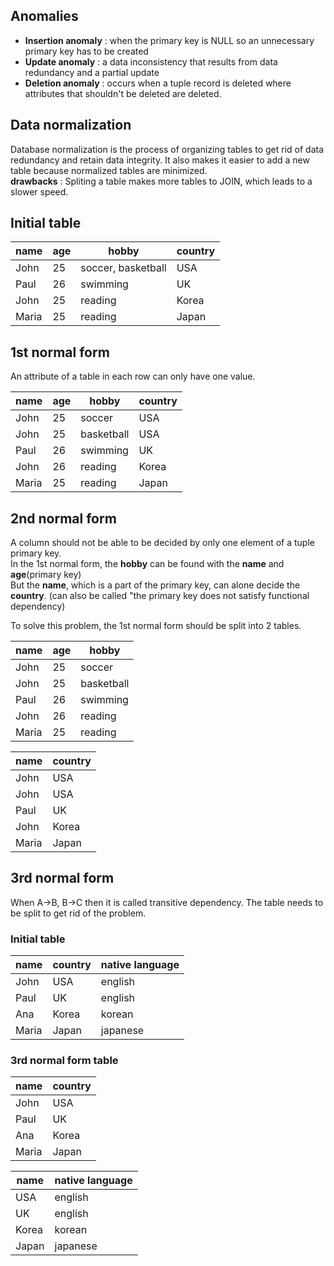 ## Anomalies
* **Insertion anomaly** : when the primary key is NULL so an unnecessary primary key has to be created
* **Update anomaly** : a data inconsistency that results from data redundancy and a partial update
* **Deletion anomaly** : occurs when a tuple record is deleted where attributes that shouldn't be deleted are deleted.

## Data normalization
Database normalization is the process of organizing tables to get rid of data redundancy and retain data integrity. It also makes it easier to add a new table
because normalized tables are minimized.<br>
**drawbacks** : Spliting a table makes more tables to JOIN, which leads to a slower speed.

## Initial table
|name|age|hobby|country|
|---|---|---|---|
|John|25|soccer, basketball|USA|
|Paul|26|swimming|UK|
|John|25|reading|Korea|
|Maria|25|reading|Japan|

## 1st normal form
An attribute of a table in each row can only have one value.

|name|age|hobby|country|
|---|---|---|---|
|John|25|soccer|USA|
|John|25|basketball|USA|
|Paul|26|swimming|UK|
|John|26|reading|Korea|
|Maria|25|reading|Japan|

## 2nd normal form
A column should not be able to be decided by only one element of a tuple primary key.<br>
In the 1st normal form, the **hobby** can be found with the **name** and **age**(primary key)<br>
But the **name**, which is a part of the primary key, can alone decide the **country**. (can also be called "the primary key does not satisfy functional dependency)<br>

To solve this problem, the 1st normal form should be split into 2 tables.<br>

|name|age|hobby
|---|---|---|
|John|25|soccer|
|John|25|basketball|
|Paul|26|swimming|
|John|26|reading|
|Maria|25|reading|

|name|country|
|---|---|
|John|USA|
|John|USA|
|Paul|UK|
|John|Korea|
|Maria|Japan|

## 3rd normal form
When A->B, B->C then it is called transitive dependency. The table needs to be split to get rid of the problem.

### Initial table
|name|country|native language|
|---|---|---|
|John|USA|english|
|Paul|UK|english|
|Ana|Korea|korean|
|Maria|Japan|japanese|

### 3rd normal form table
|name|country|
|---|---|
|John|USA|
|Paul|UK|
|Ana|Korea|
|Maria|Japan|

|name|native language|
|---|---|
|USA|english|
|UK|english|
|Korea|korean|
|Japan|japanese|

